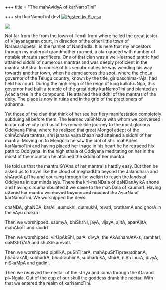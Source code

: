 +++
title = "The mahAvidyA of karNamoTini"

+++
shrI karNamoTinI devI [![Posted by
Picasa](https://i1.wp.com/photos1.blogger.com/pbp.gif)](http://picasa.google.com/blogger/)

[![](https://i2.wp.com/photos1.blogger.com/hello/133/1300/400/karNamoTini2.jpg)](http://photos1.blogger.com/hello/133/1300/640/karNamoTini2.jpg)

Not far from the from the town of Tenali from where hailed the great
jester of Vijayanagaran court, in direction of the other little town of
Narasaraopetai, is the hamlet of Nandindla. It is here that my ancestors
through my maternal grandmother roamed, a clan graced with number of
notable shrauta sacrificers. One of that clan was a well-learned tantric
had attained siddhi of numerous mantras and was deeply proficient in the
mantra shAstra. In course of his secular duties he was wending his way
towards another town, when he came across the spot, where the choLa
governor of the Telugu country, known by the title, giripaschima-rAja,
had held his court. During the high reign of the reign of king
kullotu\~Nga, this governor had built a temple of the great deity
karNamoTini and planted an Acacia tree in the compound. He attained the
siddhi of the mantras of the deity. The place is now in ruins and in the
grip of the practioners of adharma. 

Yet those of the clan that think of
her see her fiery manifestation completely subduing all before them. The
learned vaiShNava with whom we conversed in our native city told us of
his remarkable journey to the most glorious Oddiyana Pitha, where he
realized that great Mongol adept of the chInAchAra tantras, shri jahana
vajra khaan had attained a siddhi of her mantra. Moving on to Mongolia
he saw the idol of shrI mahAdevI karNamoTini and having placed her image
in his heart he he retraced his path to Oddiyana. In the high sthala of
Oddiyana meditating on her in the midst of the mountain he attained the
siddhi of her mantra.

He told us that the mantra GYAna of her mantra is hardly easy. But then
he asked us to travel like the cloud of meghadUta beyond the Jalandhara
and shAradA pITha and coursing through the welkin to reach the lands of
Oddiyana in our minds eye. There the kiri-maNDala of daNDanAyikA shone
and having circumambulated it we came to the maNDala of kaumarI. Having
uttered her mantra we moved beyond and reached the AvarNa of
karNamoTini. We worshipped the devIs:  

chaNDA, ghaNDA, karAlI, sumukhI, durmukhI, revatI, prathamA and ghorA in
the vAyu chakra

Then we worshipped: saumyA, bhiShaNI, jayA, vijayA,
ajitA, aparAjitA, mahAkoTI and raudrI  

Then we worshipped: virUpAkShI, parA, divyA, the AkAshamAtA-s, samharI,
daMShTrAlA and shuShkarevatI.  

Then we worshipped pipIlikA, puShTiharA, mahApuShTipravardhanA,
bhadrakAlI, subhadrA, bhadrabhimA, subhadrikA, sthirA, niShThurA, divyA,
niSkaMpA and gadinI.  

Then we received the nectar of the sUrya and soma through the iDa and
pi\~Ngala. Out of the cup of our skull the goddess drank the nectar.
With that we entered the realm of karNamoTini.
